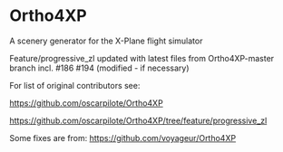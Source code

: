 # Ortho4XP
A scenery generator for the X-Plane flight simulator
 
Feature/progressive_zl updated with latest files from Ortho4XP-master branch incl. #186 #194 (modified - if necessary)

For list of original contributors see: 

https://github.com/oscarpilote/Ortho4XP 

https://github.com/oscarpilote/Ortho4XP/tree/feature/progressive_zl

Some fixes are from: https://github.com/voyageur/Ortho4XP 
